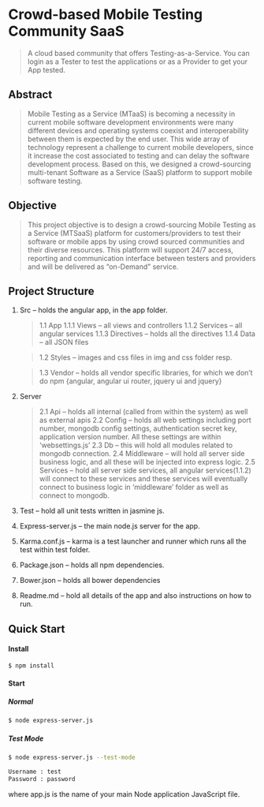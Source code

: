 # Crowd-based Mobile Testing Community SaaS

> A cloud based community that offers Testing-as-a-Service.
> You can login as a Tester to test the applications or as a Provider to get your App tested.

## Abstract

> Mobile Testing as a Service (MTaaS) is becoming a necessity in current mobile software development environments were many different devices and operating systems coexist and interoperability between them is expected by the end user.  This wide array of technology represent a challenge to current mobile developers, since it increase the cost associated to testing and can delay the software development process.  Based on this, we designed a crowd-sourcing multi-tenant Software as a Service (SaaS) platform to support mobile software testing.

## Objective

> This project objective is to design a crowd-sourcing Mobile Testing as a Service (MTSaaS) platform for customers/providers to test their software or mobile apps by using crowd sourced communities and their diverse resources.  This platform will support 24/7 access, reporting and communication interface between testers and providers and will be delivered as “on-Demand” service.

## Project Structure

1.	Src – holds the angular app, in the app folder.

    > 1.1	App
        1.1.1	Views – all views and controllers
        1.1.2	Services – all angular services
        1.1.3	Directives – holds all the directives
        1.1.4	Data – all JSON files

    > 1.2	Styles – images and css files in img and css folder resp.

    > 1.3	Vendor – holds all vendor specific libraries, for which we don’t do npm {angular, angular ui router, jquery ui and jquery}

2.	Server

    > 2.1	Api – holds all internal (called from within the system) as well as external apis
    > 2.2	Config – holds all web settings including port number, mongodb config settings, authentication secret key, application version number. All these settings are within ‘websettings.js’
    > 2.3	Db – this will hold all modules related to mongodb connection.
    > 2.4	Middleware – will hold all server side business logic, and all these will be injected into express logic.
    > 2.5	Services – hold all server side services, all angular services(1.1.2) will connect to these services and these services will eventually connect to business logic in ‘middleware’ folder as well as connect to mongodb.

3.	Test – hold all unit tests written in jasmine js.

4.	Express-server.js – the main node.js server for the app.

5.	Karma.conf.js – karma is a test launcher and runner which runs all the test within test folder.

6.	Package.json – holds all npm dependencies.

7.	Bower.json – holds all bower dependencies

8.	Readme.md – hold all details of the app and also instructions on how to run.


## Quick Start

#### Install

```sh
$ npm install
```

#### Start

##### Normal
```sh
$ node express-server.js
```

##### Test Mode
```sh
$ node express-server.js --test-mode

Username : test
Password : password
```

where app.js is the name of your main Node application JavaScript file.